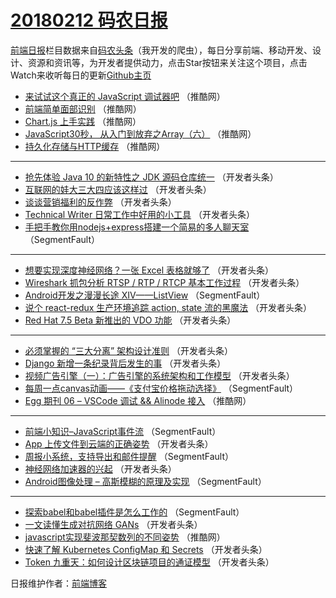 # [20180212 码农日报](https://toutiao.qdkfweb.cn/date/2018/02/12)

[前端日报](https://qdkfweb.cn/c/news)栏目数据来自[码农头条](https://toutiao.qdkfweb.cn/)（我开发的爬虫），每日分享前端、移动开发、设计、资源和资讯等，为开发者提供动力，点击Star按钮来关注这个项目，点击Watch来收听每日的更新[Github主页](https://github.com/kujian/frontendDaily)
* [来试试这个真正的 JavaScript 调试器吧](https://toutiao.qdkfweb.cn/65121.html) （推酷网）
* [前端简单面部识别](https://toutiao.qdkfweb.cn/65120.html) （推酷网）
* [Chart.js 上手实践](https://toutiao.qdkfweb.cn/65117.html) （推酷网）
* [JavaScript30秒， 从入门到放弃之Array（六）](https://toutiao.qdkfweb.cn/65119.html) （推酷网）
* [持久化存储与HTTP缓存](https://toutiao.qdkfweb.cn/65118.html) （推酷网）

***
* [抢先体验 Java 10 的新特性之 JDK 源码仓库统一](https://toutiao.qdkfweb.cn/65098.html) （开发者头条）
* [互联网的娃大三大四应该这样过](https://toutiao.qdkfweb.cn/65088.html) （开发者头条）
* [谈谈营销福利的反作弊](https://toutiao.qdkfweb.cn/65091.html) （开发者头条）
* [Technical Writer 日常工作中好用的小工具](https://toutiao.qdkfweb.cn/65086.html) （开发者头条）
* [手把手教你用nodejs+express搭建一个简易的多人聊天室](https://toutiao.qdkfweb.cn/65079.html) （SegmentFault）

***
* [想要实现深度神经网络？一张 Excel 表格就够了](https://toutiao.qdkfweb.cn/65092.html) （开发者头条）
* [Wireshark 抓包分析 RTSP / RTP / RTCP 基本工作过程](https://toutiao.qdkfweb.cn/65085.html) （开发者头条）
* [Android开发之漫漫长途 XIV——ListView](https://toutiao.qdkfweb.cn/65082.html) （SegmentFault）
* [说个 react-redux 生产环境追踪 action, state 流的黑魔法](https://toutiao.qdkfweb.cn/65094.html) （开发者头条）
* [Red Hat 7.5 Beta 新推出的 VDO 功能](https://toutiao.qdkfweb.cn/65095.html) （开发者头条）

***
* [必须掌握的 “三大分离” 架构设计准则](https://toutiao.qdkfweb.cn/65083.html) （开发者头条）
* [Django 新增一条纪录背后发生的事](https://toutiao.qdkfweb.cn/65096.html) （开发者头条）
* [视频广告引擎（一）：广告引擎的系统架构和工作模型](https://toutiao.qdkfweb.cn/65097.html) （开发者头条）
* [每周一点canvas动画——《支付宝价格拖动选择》](https://toutiao.qdkfweb.cn/65076.html) （SegmentFault）
* [Egg 期刊 06 &#8211; VSCode 调试 &amp;&amp; Alinode 接入](https://toutiao.qdkfweb.cn/65115.html) （推酷网）

***
* [前端小知识&#8211;JavaScript事件流](https://toutiao.qdkfweb.cn/65077.html) （SegmentFault）
* [App 上传文件到云端的正确姿势](https://toutiao.qdkfweb.cn/65089.html) （开发者头条）
* [周报小系统，支持导出和邮件提醒](https://toutiao.qdkfweb.cn/65081.html) （SegmentFault）
* [神经网络加速器的兴起](https://toutiao.qdkfweb.cn/65090.html) （开发者头条）
* [Android图像处理 &#8211; 高斯模糊的原理及实现](https://toutiao.qdkfweb.cn/65078.html) （SegmentFault）

***
* [探索babel和babel插件是怎么工作的](https://toutiao.qdkfweb.cn/65080.html) （SegmentFault）
* [一文读懂生成对抗网络 GANs](https://toutiao.qdkfweb.cn/65087.html) （开发者头条）
* [javascript实现斐波那契数列的不同姿势](https://toutiao.qdkfweb.cn/65116.html) （推酷网）
* [快速了解 Kubernetes ConfigMap 和 Secrets](https://toutiao.qdkfweb.cn/65093.html) （开发者头条）
* [Token 九重天：如何设计区块链项目的通证模型](https://toutiao.qdkfweb.cn/65084.html) （开发者头条）

日报维护作者：[前端博客](https://qdkfweb.cn/) 